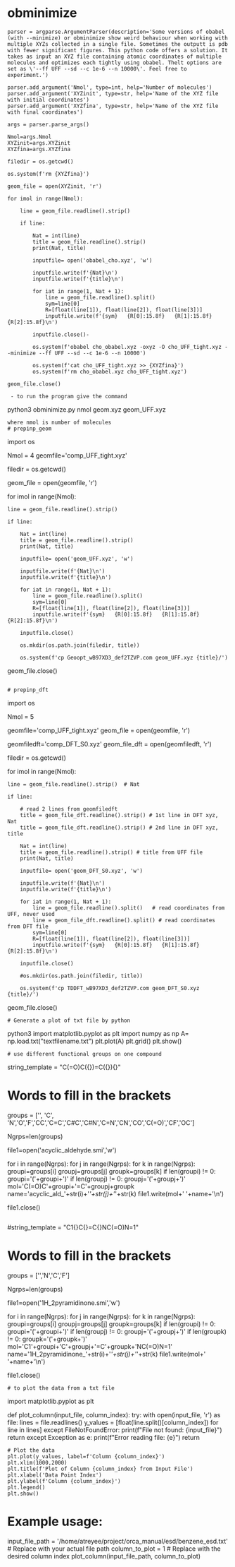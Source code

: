 # obminimize
```
parser = argparse.ArgumentParser(description='Some versions of obabel (with --minimize) or obminimize show weird behaviour when working with multiple XYZs collected in a single file. Sometimes the outputt is pdb with fewer significant figures. This python code offers a solution. It takes as input an XYZ file containing atomic coordinates of multiple molecules and optimizes each tightly using obabel. Thelt options are set as \'--ff UFF --sd --c 1e-6 --n 10000\'. Feel free to experiment.')

parser.add_argument('Nmol', type=int, help='Number of molecules')
parser.add_argument('XYZinit', type=str, help='Name of the XYZ file with initial coordinates')
parser.add_argument('XYZfina', type=str, help='Name of the XYZ file with final coordinates')

args = parser.parse_args()

Nmol=args.Nmol
XYZinit=args.XYZinit
XYZfina=args.XYZfina

filedir = os.getcwd()

os.system(f'rm {XYZfina}')

geom_file = open(XYZinit, 'r')

for imol in range(Nmol):

    line = geom_file.readline().strip()

    if line:

        Nat = int(line)
        title = geom_file.readline().strip()
        print(Nat, title)

        inputfile= open('obabel_cho.xyz', 'w')

        inputfile.write(f'{Nat}\n')
        inputfile.write(f'{title}\n')

        for iat in range(1, Nat + 1):
            line = geom_file.readline().split()
            sym=line[0]
            R=[float(line[1]), float(line[2]), float(line[3])]
            inputfile.write(f'{sym}   {R[0]:15.8f}   {R[1]:15.8f}   {R[2]:15.8f}\n')

        inputfile.close()- 

        os.system(f'obabel cho_obabel.xyz -oxyz -O cho_UFF_tight.xyz --minimize --ff UFF --sd --c 1e-6 --n 10000')

        os.system(f'cat cho_UFF_tight.xyz >> {XYZfina}')
        os.system(f'rm cho_obabel.xyz cho_UFF_tight.xyz')

geom_file.close()
```
```
 - to run the program give the command
   ```
   python3 obminimize.py nmol geom.xyz geom_UFF.xyz
   ```
   where nmol is number of molecules
# prepinp_geom
```
import os

Nmol = 4
geomfile='comp_UFF_tight.xyz'

filedir = os.getcwd()

geom_file = open(geomfile, 'r')

for imol in range(Nmol):

    line = geom_file.readline().strip()

    if line:

        Nat = int(line)
        title = geom_file.readline().strip()
        print(Nat, title)

        inputfile= open('geom_UFF.xyz', 'w')

        inputfile.write(f'{Nat}\n')
        inputfile.write(f'{title}\n')

        for iat in range(1, Nat + 1):
            line = geom_file.readline().split()
            sym=line[0]
            R=[float(line[1]), float(line[2]), float(line[3])]
            inputfile.write(f'{sym}   {R[0]:15.8f}   {R[1]:15.8f}   {R[2]:15.8f}\n')

        inputfile.close()

        os.mkdir(os.path.join(filedir, title))

        os.system(f'cp Geoopt_wB97XD3_def2TZVP.com geom_UFF.xyz {title}/')

geom_file.close()
```

# prepinp_dft
```
import os

Nmol = 5

geomfile='comp_UFF_tight.xyz' 
geom_file = open(geomfile, 'r')

geomfiledft='comp_DFT_S0.xyz'
geom_file_dft = open(geomfiledft, 'r')

filedir = os.getcwd()

for imol in range(Nmol):

    line = geom_file.readline().strip()  # Nat

    if line:

        # read 2 lines from geomfiledft
        title = geom_file_dft.readline().strip() # 1st line in DFT xyz, Nat
        title = geom_file_dft.readline().strip() # 2nd line in DFT xyz, title

        Nat = int(line)
        title = geom_file.readline().strip() # title from UFF file
        print(Nat, title)

        inputfile= open('geom_DFT_S0.xyz', 'w')

        inputfile.write(f'{Nat}\n')
        inputfile.write(f'{title}\n')

        for iat in range(1, Nat + 1):
            line = geom_file.readline().split()   # read coordinates from UFF, never used
            line = geom_file_dft.readline().split() # read coordinates from DFT file
            sym=line[0]
            R=[float(line[1]), float(line[2]), float(line[3])]
            inputfile.write(f'{sym}   {R[0]:15.8f}   {R[1]:15.8f}   {R[2]:15.8f}\n')

        inputfile.close()

        #os.mkdir(os.path.join(filedir, title))

        os.system(f'cp TDDFT_wB97XD3_def2TZVP.com geom_DFT_S0.xyz {title}/')

geom_file.close()
```
# Generate a plot of txt file by python
```
python3
import matplotlib.pyplot as plt
import numpy as np
A= np.load.txt("textfilename.txt")
plt.plot(A)
plt.grid()
plt.show()
```
# use different functional groups on one compound
```
string_template = "C(=O)C({})=C({}){}"

# Words to fill in the brackets
groups = ['', 'C', 'N','O','F','CC','C=C','C#C','C#N','C=N','CN','CO','C(=O)','CF','OC']

Ngrps=len(groups)

file1=open('acyclic_aldehyde.smi','w')

for i in range(Ngrps):
    for j in range(Ngrps):
        for k in range(Ngrps):
            groupi=groups[i]
            groupj=groups[j]
            groupk=groups[k]
            if len(groupi) != 0:
                groupi='('+groupi+')'
            if len(groupj) != 0:
                groupj='('+groupj+')'
            mol='C(=O)C'+groupi+'=C'+groupj+groupk
            name='acyclic_ald_'+str(i)+'_'+str(j)+'_'+str(k)
            file1.write(mol+' '+name+'\n')
    

file1.close()
```
```
#string_template = "C1{}C{}=C{}NC(=O)N=1"

# Words to fill in the brackets
groups = ['','N','C','F'] 

Ngrps=len(groups)

file1=open('1H_2pyramidinone.smi','w')

for i in range(Ngrps):
    for j in range(Ngrps):
        for k in range(Ngrps):
            groupi=groups[i]
            groupj=groups[j]
            groupk=groups[k]
            if len(groupi) != 0:
                groupi='('+groupi+')'
            if len(groupj) != 0:
                groupj='('+groupj+')'
            if len(groupk) != 0:
                groupk='('+groupk+')' 
            mol='C1'+groupi+'C'+groupj+'=C'+groupk+'NC(=O)N=1'
            name='1H_2pyramidinone_'+str(i)+'_'+str(j)+'_'+str(k)
            file1.write(mol+' '+name+'\n')
    

file1.close()
```
# to plot the data from a txt file 
```
import matplotlib.pyplot as plt

def plot_column(input_file, column_index):
    try:
        with open(input_file, 'r') as file:
            lines = file.readlines()
            y_values = [float(line.split()[column_index]) for line in lines]
    except FileNotFoundError:
        print(f"File not found: {input_file}")
        return
    except Exception as e:
        print(f"Error reading file: {e}")
        return

    # Plot the data
    plt.plot(y_values, label=f'Column {column_index}')
    plt.xlim(1000,2000)
    plt.title(f'Plot of Column {column_index} from Input File')
    plt.xlabel('Data Point Index')
    plt.ylabel(f'Column {column_index}')
    plt.legend()
    plt.show()

# Example usage:
input_file_path = '/home/atreyee/project/orca_manual/esd/benzene_esd.txt'  # Replace with your actual file path
column_to_plot = 1  # Replace with the desired column index
plot_column(input_file_path, column_to_plot)
```
